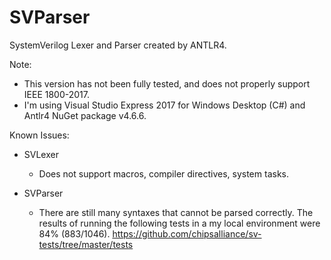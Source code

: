 # SVParser

SystemVerilog Lexer and Parser created by ANTLR4.

Note:
  - This version has not been fully tested, and does not properly support IEEE 1800-2017.
  - I'm using Visual Studio Express 2017 for Windows Desktop (C#) and Antlr4 NuGet package v4.6.6.

Known Issues:
  - SVLexer
    - Does not support macros, compiler directives, system tasks.
	
  - SVParser
    - There are still many syntaxes that cannot be parsed correctly.
      The results of running the following tests in a my local environment were 84% (883/1046).
      https://github.com/chipsalliance/sv-tests/tree/master/tests
